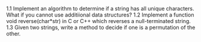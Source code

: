 1.1 Implement an algorithm to determine if a string has all unique characters. What if you cannot use additiional data structures?
1.2 Implement a function void reverse(char*str) in C or C++ which reverses a null-terminated string.
1.3 Given two strings, write a method to decide if one is a permutation of the other.